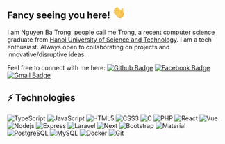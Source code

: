 ## Fancy seeing you here! <img src="https://raw.githubusercontent.com/NBTrong/NBTrong/master/wave.gif" width="30">

I am Nguyen Ba Trong, people call me Trong, a recent computer science graduate from [Hanoi University of Science and Technology](https://www.hust.edu.vn/). I am a tech enthusiast. Always open to collaborating on projects and innovative/disruptive ideas. 

Feel free to connect with me here:
[![Github Badge](https://img.shields.io/badge/-Github-AAAAAA?style=flat-square&logo=github&logoColor=white&link=https://github.com/NBTrong)](https://github.com/NBTrong)
[![Facebook Badge](https://img.shields.io/badge/-Facebook-0066FF?style=flat-square&logo=facebook&logoColor=white&link=https://www.facebook.com/trongdepchoai/)](https://www.facebook.com/trongdepchoai/)
[![Gmail Badge](https://img.shields.io/badge/-Gmail-c14438?style=flat-square&logo=Gmail&logoColor=white&link=mailto:trongnb.work@gmail.com)](mailto:trongnb.work@gmail.com)

## ⚡ Technologies

![TypeScript](https://img.shields.io/badge/-TypeScript-black?style=flat-square&logo=typescript)
![JavaScript](https://img.shields.io/badge/-JavaScript-black?style=flat-square&logo=javascript)
![HTML5](https://img.shields.io/badge/-HTML5-E34F26?style=flat-square&logo=html5&logoColor=white)
![CSS3](https://img.shields.io/badge/-CSS3-1572B6?style=flat-square&logo=css3)
![C](https://img.shields.io/badge/-C-0033FF?style=flat-square&logo=c)
![PHP](https://img.shields.io/badge/-PHP-black?style=flat-square&logo=php)
![React](https://img.shields.io/badge/-React-CC0000?style=flat-square&logo=react)
![Vue](https://img.shields.io/badge/Vue-35495E?style=flat-square&logo=vuedotjs&logoColor=4FC08D)
![Nodejs](https://img.shields.io/badge/-Node.js-FFFF33?style=flat-square&logo=Node.js)
![Express](https://img.shields.io/badge/-Express.js-black?style=flat-square&logo=express)
![Laravel](https://img.shields.io/badge/-Laravel-black?style=flat-square&logo=laravel)
![Next](https://img.shields.io/badge/-Next.js-CC66FF?style=flat-square&logo=next.js)
![Bootstrap](https://img.shields.io/badge/-Bootstrap-563D7C?style=flat-square&logo=bootstrap)
![Material](https://img.shields.io/badge/-Material_UI-white?style=flat-square&logo=MUI)
![PostgreSQL](https://img.shields.io/badge/-PostgreSQL-336791?style=flat-square&logo=postgresql)
![MySQL](https://img.shields.io/badge/-MySQL-663333?style=flat-square&logo=mysql)
![Docker](https://img.shields.io/badge/-Docker-0000BB?style=flat-square&logo=docker)
![Git](https://img.shields.io/badge/-Git-996600?style=flat-square&logo=git)

<!--[![Leetcode Badge](https://img.shields.io/badge/-Leetcode-FF6600?style=flat-square&logo=leetcode&logoColor=white&link=https://leetcode.com/NBTrong/)] (https://leetcode.com/NBTrong/)-->
